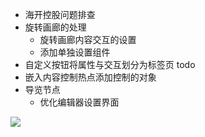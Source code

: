 - 海开控股问题排查
- 旋转画廊的处理
	- 旋转画廊内容交互的设置
	- 添加单独设置组件
- 自定义按钮将属性与交互划分为标签页 todo
- 嵌入内容控制热点添加控制的对象
- 导览节点
	- 优化编辑器设置界面

![](Pasted%20image%2020240522103045.png)